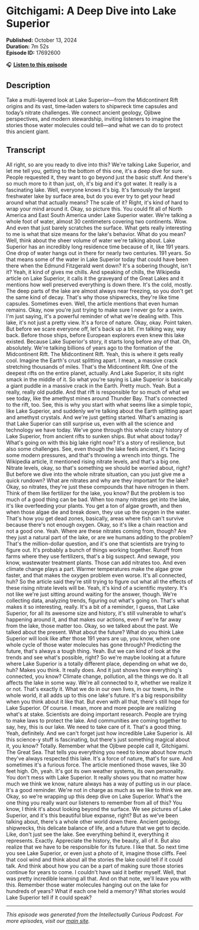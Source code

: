 # Gitchigami: A Deep Dive into Lake Superior

**Published:** October 13, 2024  
**Duration:** 7m 52s  
**Episode ID:** 17692600

🎧 **[Listen to this episode](https://intellectuallycurious.buzzsprout.com/2529712/episodes/17692600-gitchigami-a-deep-dive-into-lake-superior)**

## Description

Take a multi-layered look at Lake Superior—from the Midcontinent Rift origins and its vast, time‑laden waters to shipwreck time capsules and today’s nitrate challenges. We connect ancient geology, Ojibwe perspectives, and modern stewardship, inviting listeners to imagine the stories those water molecules could tell—and what we can do to protect this ancient giant.

## Transcript

All right, so are you ready to dive into this? We're talking Lake Superior, and let me tell you, getting to the bottom of this one, it's a deep dive for sure. People requested it, they want to go beyond just the basic stuff. And there's so much more to it than just, oh, it's big and it's got water. It really is a fascinating lake. Well, everyone knows it's big. It's famously the largest freshwater lake by surface area, but do you ever try to get your head around what that actually means? The scale of it? Right, it's kind of hard to wrap your mind around it. Okay, so picture this. You could fit all of North America and East South America under Lake Superior water. We're talking a whole foot of water, almost 30 centimeters covering two continents. Wow. And even that just barely scratches the surface. What gets really interesting to me is what that size means for the lake's behavior. What do you mean? Well, think about the sheer volume of water we're talking about. Lake Superior has an incredibly long residence time because of it, like 191 years. One drop of water hangs out in there for nearly two centuries. 191 years. So that means some of the water in Lake Superior today that could have been there when the Edmund Fitzgerald went down? It's a sobering thought, isn't it? Yeah, it kind of gives me chills. And speaking of chills, the Wikipedia article on Lake Superior, it calls it the graveyard of the Great Lakes and it mentions how well preserved everything is down there. It's the cold, mostly. The deep parts of the lake are almost always near freezing, so you don't get the same kind of decay. That's why those shipwrecks, they're like time capsules. Sometimes even. Well, the article mentions that even human remains. Okay, now you're just trying to make sure I never go for a swim. I'm just saying, it's a powerful reminder of what we're dealing with. This lake, it's not just a pretty view. It's a force of nature. Okay, okay. Point taken. But before we scare everyone off, let's back up a bit. I'm talking way, way back. Before those ships, before European explorers even knew this lake existed. Because Lake Superior's story, it starts long before any of that. Oh, absolutely. We're talking billions of years ago to the formation of the Midcontinent Rift. The Midcontinent Rift. Yeah, this is where it gets really cool. Imagine the Earth's crust splitting apart. I mean, a massive crack stretching thousands of miles. That's the Midcontinent Rift. One of the deepest rifts on the entire planet, actually. And Lake Superior, it sits right smack in the middle of it. So what you're saying is Lake Superior is basically a giant puddle in a massive crack in the Earth. Pretty much. Yeah. But a really, really old puddle. And that rift is responsible for so much of what we see today, like the amethyst mines around Thunder Bay. That's connected to the rift, too. See, this is why you start with what seems like a simple topic, like Lake Superior, and suddenly we're talking about the Earth splitting apart and amethyst crystals. And we're just getting started. What's amazing is that Lake Superior can still surprise us, even with all the science and technology we have today. We've gone through this whole crazy history of Lake Superior, from ancient rifts to sunken ships. But what about today? What's going on with this big lake right now? It's a story of resilience, but also some challenges. See, even though the lake feels ancient, it's facing some modern pressures, and that's throwing a wrench into things. The Wikipedia article, it mentioned rising nitrate levels, and that's a big one. Nitrate levels, okay, so that's something we should be worried about, right? But before we dive into the whole nitrate situation, can you just give me a quick rundown? What are nitrates and why are they important for the lake? Okay, so nitrates, they're just these compounds that have nitrogen in them. Think of them like fertilizer for the lake, you know? But the problem is too much of a good thing can be bad. When too many nitrates get into the lake, it's like overfeeding your plants. You get a ton of algae growth, and then when those algae die and break down, they use up the oxygen in the water. That's how you get dead zones, basically, areas where fish can't survive because there's not enough oxygen. Okay, so it's like a chain reaction and not a good one. Yeah. Where are these nitrates coming from, though? Are they just a natural part of the lake, or are we humans adding to the problem? That's the million-dollar question, and it's one that scientists are trying to figure out. It's probably a bunch of things working together. Runoff from farms where they use fertilizers, that's a big suspect. And sewage, you know, wastewater treatment plants. Those can add nitrates too. And even climate change plays a part. Warmer temperatures make the algae grow faster, and that makes the oxygen problem even worse. It's all connected, huh? So the article said they're still trying to figure out what all the effects of these rising nitrate levels will be. Yeah, it's kind of a scientific mystery. It's not like we're just sitting around waiting for the answer, though. We're collecting data, analyzing trends, figuring out what's going on. That's what makes it so interesting, really. It's a bit of a reminder, I guess, that Lake Superior, for all its awesome size and history, it's still vulnerable to what's happening around it, and that makes our actions, even if we're far away from the lake, those matter too. Okay, so we talked about the past. We talked about the present. What about the future? What do you think Lake Superior will look like after those 191 years are up, you know, when one whole cycle of those water molecules has gone through? Predicting the future, that's always a tough thing. Yeah. But we can kind of look at the trends and see what's possible, right? So we're maybe looking at a future where Lake Superior is a totally different place, depending on what we do, huh? Makes you think. It really does. And it just shows how everything's connected, you know? Climate change, pollution, all the things we do. It all affects the lake in some way. We're all connected to it, whether we realize it or not. That's exactly it. What we do in our own lives, in our towns, in the whole world, it all adds up to this one lake's future. It's a big responsibility when you think about it like that. But even with all that, there's still hope for Lake Superior. Of course. I mean, more and more people are realizing what's at stake. Scientists are doing important research. People are trying to make laws to protect the lake. And communities are coming together to say, hey, this is our lake. We need to take care of it. That's a good thing. Yeah, definitely. And we can't forget just how incredible Lake Superior is. All this science-y stuff is fascinating, but there's just something magical about it, you know? Totally. Remember what the Ojibwe people call it, Gitchigami. The Great Sea. That tells you everything you need to know about how much they've always respected this lake. It's a force of nature, that's for sure. And sometimes it's a furious force. The article mentioned those waves, like 30 feet high. Oh, yeah. It's got its own weather systems, its own personality. You don't mess with Lake Superior. It really shows you that no matter how much we think we know, nature always has a way of putting us in our place. It's a good reminder. We're not in charge as much as we like to think we are. Okay, so we're wrapping up this deep dive on Lake Superior. What's the one thing you really want our listeners to remember from all of this? You know, I think it's about looking beyond the surface. We see pictures of Lake Superior, and it's this beautiful blue expanse, right? But as we've been talking about, there's a whole other world down there. Ancient geology, shipwrecks, this delicate balance of life, and a future that we get to decide. Like, don't just see the lake. See everything behind it, everything it represents. Exactly. Appreciate the history, the beauty, all of it. But also realize that we have to be responsible for its future. I like that. So next time you see Lake Superior, or even just a photo of it, imagine those cliffs. Feel that cool wind and think about all the stories the lake could tell if it could talk. And think about how you can be a part of making sure those stories continue for years to come. I couldn't have said it better myself. Well, that was pretty incredible learning all that. And on that note, we'll leave you with this. Remember those water molecules hanging out on the lake for hundreds of years? What if each one held a memory? What stories would Lake Superior tell if it could speak?

---
*This episode was generated from the Intellectually Curious Podcast. For more episodes, visit our [main site](https://intellectuallycurious.buzzsprout.com).*
